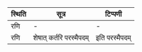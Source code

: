 | स्थिति | सूत्र | टिप्पणी |
| ----- | ------- | ------ |
| रणि | - | - |
| रणि | शेषात् कर्तरि परस्मैपदम् | इति परस्मैपदम् |
